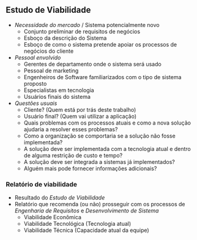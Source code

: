 ## Estudo de Viabilidade
- *Necessidade do mercado* / Sistema potencialmente novo
	- Conjunto preliminar de requisitos de negócios
	- Esboço da descrição do Sistema
	- Esboço de como o sistema pretende apoiar os processos de negócios do cliente
- *Pessoal envolvido*
	- Gerentes de departamento onde o sistema será usado
	- Pessoal de marketing
	- Engenheiros de Software familiarizados com o tipo de sistema proposto
	- Especialistas em tecnologia
	- Usuários finais do sistema
- *Questões usuais*
	- Cliente? (Quem está por trás deste trabalho)
	- Usuário final? (Quem vai utilizar a aplicação)
	- Quais problemas com os processos atuais e como a nova solução ajudaria a resolver esses problemas?
	- Como a organização se comportaria se a solução não fosse implementada?
	- A solução deve ser implementada com a tecnologia atual e dentro de alguma restrição de custo e tempo?
	- A solução deve ser integrada a sistemas já implementados?
	- Alguém mais pode fornecer informações adicionais?
### Relatório de viabilidade
- Resultado do *Estudo de Viabilidade*
- Relatório que recomenda (ou não) prosseguir com os processos de *Engenharia de Requisitos* e *Desenvolvimento de Sistema*
	- Viabilidade Econômica
	- Viabilidade Tecnológica (Tecnologia atual)
	- Viabilidade Técnica (Capacidade atual da equipe)